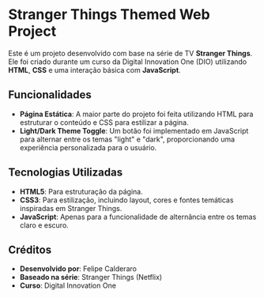 # Stranger Things Themed Web Project

Este é um projeto desenvolvido com base na série de TV **Stranger Things**. Ele foi criado durante um curso da Digital Innovation One (DIO) utilizando **HTML**, **CSS** e uma interação básica com **JavaScript**.

## Funcionalidades

- **Página Estática**: A maior parte do projeto foi feita utilizando HTML para estruturar o conteúdo e CSS para estilizar a página.
- **Light/Dark Theme Toggle**: Um botão foi implementado em JavaScript para alternar entre os temas "light" e "dark", proporcionando uma experiência personalizada para o usuário.

## Tecnologias Utilizadas

- **HTML5**: Para estruturação da página.
- **CSS3**: Para estilização, incluindo layout, cores e fontes temáticas inspiradas em Stranger Things.
- **JavaScript**: Apenas para a funcionalidade de alternância entre os temas claro e escuro.

## Créditos
- **Desenvolvido por**: Felipe Calderaro
- **Baseado na série**: Stranger Things (Netflix)
- **Curso**: Digital Innovation One
